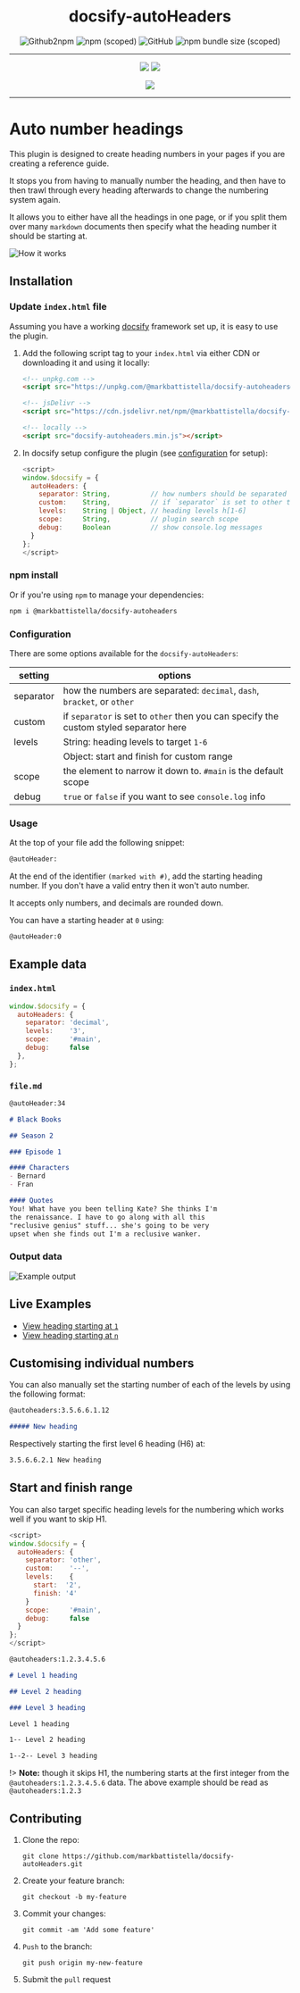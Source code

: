 <div align="center">

# docsify-autoHeaders

![Github2npm](https://github.com/markbattistella/docsify-autoHeaders/workflows/gh2npm/badge.svg?event=registry_package) ![npm (scoped)](https://img.shields.io/npm/v/@markbattistella/docsify-autoheaders) ![GitHub](https://img.shields.io/github/license/markbattistella/docsify-autoheaders) ![npm bundle size (scoped)](https://img.shields.io/bundlephobia/minzip/@markbattistella/docsify-autoheaders)

---

[![](https://img.shields.io/badge/%20-@markbattistella-blue?logo=paypal&style=for-the-badge)](https://www.paypal.me/markbattistella/6AUD)
[![](https://img.shields.io/badge/%20-buymeacoffee-black?logo=buy-me-a-coffee&style=for-the-badge)](https://www.buymeacoffee.com/markbattistella)

[![](https://img.shields.io/badge/demo-@markbattistella/docsify--autoHeaders-1E5749?style=for-the-badge)](https://markbattistella.github.io/docsify-autoHeaders/)

</div>

---

# Auto number headings

This plugin is designed to create heading numbers in your pages if you are creating a reference guide.

It stops you from having to manually number the heading, and then have to then trawl through every heading afterwards to change the numbering system again.

It allows you to either have all the headings in one page, or if you split them over many `markdown` documents then specify what the heading number it should be starting at.

![How it works](img/header.gif)

## Installation

### Update `index.html` file

Assuming you have a working [docsify](https://docsify.js.org/) framework set up, it is easy to use the plugin.

1. Add the following script tag to your `index.html` via either CDN or downloading it and using it locally:

    ```html
    <!-- unpkg.com -->
    <script src="https://unpkg.com/@markbattistella/docsify-autoheaders@latest"></script>

    <!-- jsDelivr -->
    <script src="https://cdn.jsdelivr.net/npm/@markbattistella/docsify-autoheaders@latest"></script>

    <!-- locally -->
    <script src="docsify-autoheaders.min.js"></script>
    ```

1. In docsify setup configure the plugin (see [configuration](#configuration) for setup):

    ```js
    <script>
    window.$docsify = {
      autoHeaders: {
        separator: String,          // how numbers should be separated
		custom:    String,          // if `separator` is set to other then specify own here
        levels:    String | Object, // heading levels h[1-6]
        scope:     String,          // plugin search scope
        debug:     Boolean          // show console.log messages
      }
    };
    </script>
    ```

### npm install

Or if you're using `npm` to manage your dependencies:

```sh
npm i @markbattistella/docsify-autoheaders
```

### Configuration

There are some options available for the `docsify-autoHeaders`:

| setting   | options                                                         |
|-----------|-----------------------------------------------------------------|
| separator | how the numbers are separated: `decimal`, `dash`, `bracket`, or `other` |
| custom    | if `separator` is set to `other` then you can specify the custom styled separator here |
| levels    | String: heading levels to target `1-6`                          |
|           | Object: start and finish for custom range
| scope     | the element to narrow it down to. `#main` is the default scope  |
| debug     | `true` or `false` if you want to see `console.log` info         |

### Usage

At the top of your file add the following snippet:

```md
@autoHeader:
```

At the end of the identifier `(marked with #)`, add the starting heading number. If you don't have a valid entry then it won't auto number.

It accepts only numbers, and decimals are rounded down.

You can have a starting header at `0` using:

```md
@autoHeader:0
```

## Example data

### `index.html`

```js
window.$docsify = {
  autoHeaders: {
    separator: 'decimal',
    levels:    '3',
    scope:     '#main',
    debug:     false
  },
};
```

### `file.md`

```md
@autoHeader:34

# Black Books

## Season 2

### Episode 1

#### Characters
- Bernard
- Fran

#### Quotes
You! What have you been telling Kate? She thinks I'm
the renaissance. I have to go along with all this
"reclusive genius" stuff... she's going to be very
upset when she finds out I'm a reclusive wanker.
```

### Output data

![Example output](img/example.jpg)

## Live Examples

- [View heading starting at `1`](page1)
- [View heading starting at `n`](pageN)

## Customising individual numbers

You can also manually set the starting number of each of the levels by using the following format:

```md
@autoheaders:3.5.6.6.1.12

##### New heading
```

Respectively starting the first level 6 heading (H6) at:

```md
3.5.6.6.2.1 New heading
```

## Start and finish range

You can also target specific heading levels for the numbering which works well if you want to skip H1.

```js
<script>
window.$docsify = {
  autoHeaders: {
	separator: 'other',
	custom:    '--',
	levels:    {
	  start:  '2',
	  finish: '4'
	}
	scope:     '#main',
	debug:     false
  }
};
</script>
```

```md
@autoheaders:1.2.3.4.5.6

# Level 1 heading

## Level 2 heading

### Level 3 heading
```

```md
Level 1 heading

1-- Level 2 heading

1--2-- Level 3 heading
```

!> **Note:** though it skips H1, the numbering starts at the first integer from the `@autoheaders:1.2.3.4.5.6` data. The above example should be read as `@autoheaders:1.2.3`

## Contributing

1. Clone the repo:

    `git clone https://github.com/markbattistella/docsify-autoHeaders.git`

1. Create your feature branch:

    `git checkout -b my-feature`

1. Commit your changes:

    `git commit -am 'Add some feature'`

1. `Push` to the branch:

    `git push origin my-new-feature`

1. Submit the `pull` request
